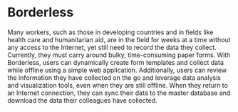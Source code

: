 # Borderless

Many workers, such as those in developing countries and in fields like health care and humanitarian aid, are in the field for weeks at a time without any access to the Internet, yet still need to record the data they collect. Currently, they must carry around bulky, time-consuming paper forms. With Borderless, users can dynamically create form templates and collect data while offline using a simple web application. Additionally, users can review the information they have collected on the go and leverage data analysis and visualization tools, even when they are still offline. When they return to an Internet connection, they can sync their data to the master database and download the data their colleagues have collected.
